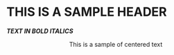 # THIS IS A SAMPLE HEADER

***TEXT IN BOLD ITALICS***

<div style="text-align: center; margin: 0 auto;">This is a sample of centered text</div>